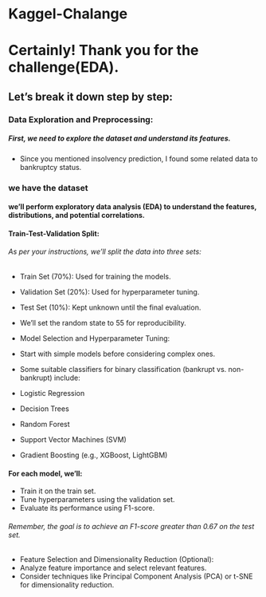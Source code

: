 # Kaggel-Chalange

# Certainly! Thank you for the challenge(EDA). 

## Let’s break it down step by step:

### Data Exploration and Preprocessing:

##### First, we need to explore the dataset and understand its features.

* Since you mentioned insolvency prediction, I found some related data to bankruptcy status.

### we have the dataset

#### we’ll perform exploratory data analysis (EDA) to understand the features, distributions, and potential correlations.

#### Train-Test-Validation Split:
######  As per your instructions, we’ll split the data into three sets:
* Train Set (70%): Used for training the models.
* Validation Set (20%): Used for hyperparameter tuning.
* Test Set (10%): Kept unknown until the final evaluation.
* We’ll set the random state to 55 for reproducibility.
* Model Selection and Hyperparameter Tuning:
* Start with simple models before considering complex ones.
* Some suitable classifiers for binary classification (bankrupt vs. non-bankrupt) include:

* Logistic Regression
* Decision Trees
* Random Forest
* Support Vector Machines (SVM)
* Gradient Boosting (e.g., XGBoost, LightGBM)

#### For each model, we’ll:
* Train it on the train set.
* Tune hyperparameters using the validation set.
* Evaluate its performance using F1-score.

###### Remember, the goal is to achieve an F1-score greater than 0.67 on the test set.

* Feature Selection and Dimensionality Reduction (Optional):
* Analyze feature importance and select relevant features.
* Consider techniques like Principal Component Analysis (PCA) or t-SNE for dimensionality reduction.

